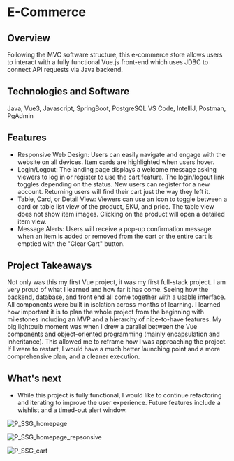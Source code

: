 # E-Commerce

## Overview
Following the MVC software structure, this e-commerce store allows users to interact with a fully functional Vue.js front-end which uses JDBC to connect API requests via Java backend.
## Technologies and Software
Java, Vue3, Javascript, SpringBoot, PostgreSQL
VS Code, IntelliJ, Postman, PgAdmin
## Features
- Responsive Web Design: Users can easily navigate and engage with the website on all devices. Item cards are highlighted when users hover. 
- Login/Logout: The landing page displays a welcome message asking viewers to log in or register to use the cart feature. The login/logout link toggles depending on the status. New users can register for a new account. Returning users will find their cart just the way they left it.
- Table, Card, or Detail View: Viewers can use an icon to toggle between a card or table list view of the product, SKU, and price. The table view does not show item images. Clicking on the product will open a detailed item view.
- Message Alerts: Users will receive a pop-up confirmation message when an item is added or removed from the cart or the entire cart is emptied with the "Clear Cart" button.
## Project Takeaways
Not only was this my first Vue project, it was my first full-stack project. I am very proud of what I learned and how far it has come.  Seeing how the backend, database, and front end all come together with a usable interface. All components were built in isolation across months of learning. I learned how important it is to plan the whole project from the beginning with milestones including an MVP and a hierarchy of nice-to-have features.  My big lightbulb moment was when I drew a parallel between the Vue components and object-oriented programming (mainly encapsulation and inheritance). This allowed me to reframe how I was approaching the project. If I were to restart, I would have a much better launching point and a more comprehensive plan, and a cleaner execution. 
## What's next
- While this project is fully functional, I would like to continue refactoring and iterating to improve the user experience. Future features include a wishlist and a timed-out alert window. 

![P_SSG_homepage](https://github.com/AmberFryar/E-Commerce/assets/121453368/d7036613-b1e0-460d-aada-70535a6477f8)

![P_SSG_homepage_repsonsive](https://github.com/AmberFryar/E-Commerce/assets/121453368/ed4e45b6-b087-4aba-b285-e90168e451ee)

![P_SSG_cart](https://github.com/AmberFryar/E-Commerce/assets/121453368/e76e245e-712b-4894-af36-0d8cd011b49f)


 
